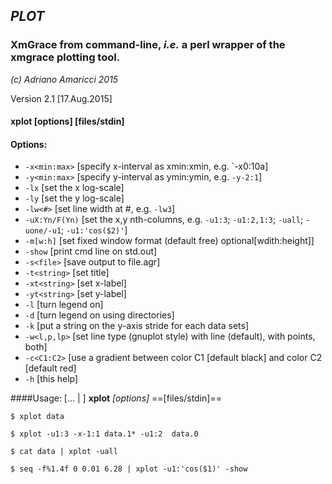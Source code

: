 ## _PLOT_

### XmGrace from command-line, *i.e.* a perl wrapper of the xmgrace plotting tool. 

*(c) Adriano Amaricci 2015*

Version 2.1 [17.Aug.2015]

#### xplot [options] [files/stdin]
#### Options:   
- `-x<min:max>`   [specify x-interval as xmin:xmin, e.g. `-x0:10a]
- `-y<min:max>`   [specify y-interval as ymin:ymin, e.g. `-y-2:1`]
- `-lx`           [set the x log-scale]
- `-ly`           [set the y log-scale]
- `-lw<#>`        [set line width at #, e.g. `-lw3`]
- `-uX:Yn/F(Yn)`  [set the x,y  nth-columns, e.g. `-u1:3`; `-u1:2,1:3`; `-uall`; `-uone/-u1`; `-u1:'cos($2)'`]
- `-m[w:h]`       [set fixed window format (default free) optional[wdith:height]]
- `-show`         [print cmd line on std.out]
- `-s<file>`      [save output to file.agr]
- `-t<string>`    [set title]
- `-xt<string>`   [set x-label]
- `-yt<string>`   [set y-label]
- `-l`            [turn legend on]
- `-d`            [turn legend on using directories]
- `-k`            [put a string on the y-axis stride for each data sets]
- `-w<l,p,lp>`    [set line type (gnuplot style) with line (default), with points, both]
- `-c<C1:C2>`     [use a gradient between color C1 [default black] and color C2 [default red]
- `-h`            [this help]

####Usage:
[... | ] **xplot** *[options]* ==[files/stdin]==

 `$ xplot data`
 
 `$ xplot -u1:3 -x-1:1 data.1* -u1:2  data.0`

 `$ cat data | xplot -uall`

 `$ seq -f%1.4f 0 0.01 6.28 | xplot -u1:'cos($1)' -show`
